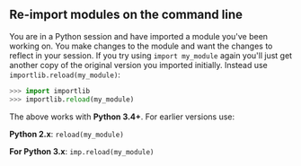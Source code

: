 ## Re-import modules on the command line

You are in a Python session and have imported a module you've been working on. You make changes to the module and want the changes to reflect in your session. If you try using `import my_module` again you'll just get another copy of the original version you imported initially. Instead use `importlib.reload(my_module)`:

```python
>>> import importlib
>>> importlib.reload(my_module)
```

The above works with **Python 3.4+**. For earlier versions use:

**Python 2.x**: `reload(my_module)`

**For Python 3.x**: `imp.reload(my_module)`
